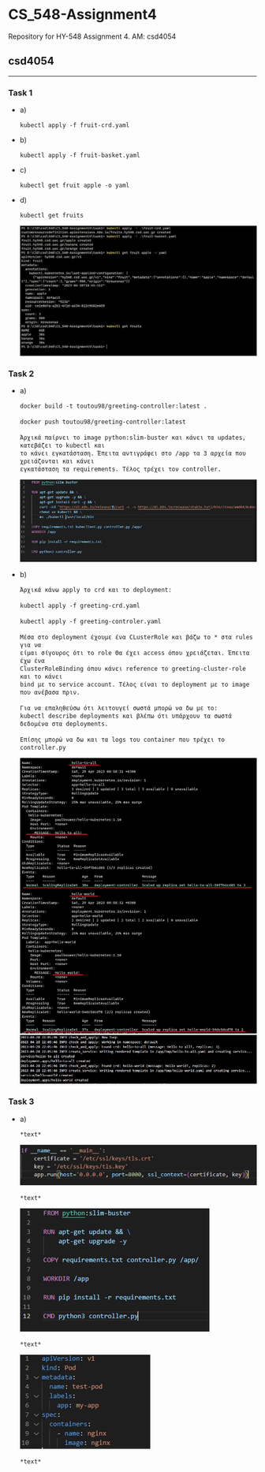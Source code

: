# CS_548-Assignment4
Repository for HY-548 Assignment 4. AM: csd4054
## csd4054

---

### Task 1
  * a)
		
		kubectl apply -f fruit-crd.yaml
			
  * b)
	
		kubectl apply -f fruit-basket.yaml

  * c)
	
		kubectl get fruit apple -o yaml

  * d)

        kubectl get fruits

    ![1](task1/screenshots/1.JPG)
			

### Task 2
  * a)

		docker build -t toutou98/greeting-controller:latest .

        docker push toutou98/greeting-controller:latest
	
        Άρχικά παίρνει το image python:slim-buster και κάνει τα updates, κατεβάζει το kubectl και
        το κάνει εγκατάσταση. Έπειτα αντιγράφει στο /app τα 3 αρχεία που χρειάζονται και κάνει
        εγκατάσταση τα requirements. Τέλος τρέχει τον controller.

	![1](task2/screenshots/1.JPG)

  * b)

		Άρχικά κάνω apply το crd και το deployment:
        
        kubectl apply -f greeting-crd.yaml

        kubectl apply -f greeting-controler.yaml

        Μέσα στο deployment έχουμε ένα CLusterRole και βάζω το * στα rules για να
        είμαι σίγουρος ότι το role Θα έχει access όπου χρειάζεται. Έπειτα έχω ένα
        ClusterRoleBinding όπου κάνει reference το greeting-cluster-role και το κάνει
        bind με το service account. Τέλος είναι το deployment με το image που ανέβασα πριν.

        Για να επαληθεύσω ότι λειτουγεί σωστά μπορώ να δω με το:
        kubectl describe deployments και βλέπω ότι υπάρχουν τα σωστά δεδομένα στα deployments.

        Επίσης μπορώ να δω και τα logs του container που τρέχει το controller.py

	![2](task2/screenshots/2.JPG)
	![3](task2/screenshots/3.JPG) 


### Task 3
  * a)

		*text*
		
	![1](task3/screenshots/1.JPG)

		*text*

	![2](task3/screenshots/2.JPG)

		*text*

	![3](task3/screenshots/3.JPG)

		*text*